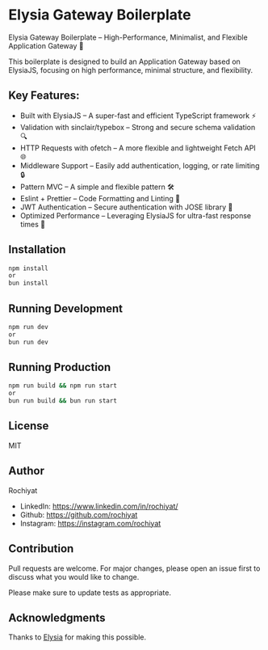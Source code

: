 # Elysia Gateway Boilerplate
Elysia Gateway Boilerplate – High-Performance, Minimalist, and Flexible Application Gateway 🚀

This boilerplate is designed to build an Application Gateway based on ElysiaJS, focusing on high performance, minimal structure, and flexibility.

## Key Features:

- Built with ElysiaJS – A super-fast and efficient TypeScript framework ⚡
- Validation with sinclair/typebox – Strong and secure schema validation 🔍
- HTTP Requests with ofetch – A more flexible and lightweight Fetch API 🌐
- Middleware Support – Easily add authentication, logging, or rate limiting 🔒
- Pattern MVC – A simple and flexible pattern 🛠️
- Eslint + Prettier – Code Formatting and Linting 🎨
- JWT Authentication – Secure authentication with JOSE library 🔑
- Optimized Performance – Leveraging ElysiaJS for ultra-fast response times 🚀



## Installation

```bash
npm install
or
bun install
```

## Running Development

```bash
npm run dev
or
bun run dev
```

## Running Production

```bash
npm run build && npm run start
or
bun run build && bun run start
```

## License

MIT

## Author

Rochiyat

- LinkedIn: https://www.linkedin.com/in/rochiyat/ 
- Github: https://github.com/rochiyat
- Instagram: https://instagram.com/rochiyat

## Contribution

Pull requests are welcome. For major changes, please open an issue first to discuss what you would like to change.

Please make sure to update tests as appropriate.

## Acknowledgments

Thanks to [Elysia](https://elysiajs.com/) for making this possible.

